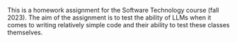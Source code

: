 This is a homework assignment for the Software Technology course (fall 2023). The aim of the assignment is to test the ability of LLMs when it comes to writing relatively simple code and their ability to test these classes themselves.
